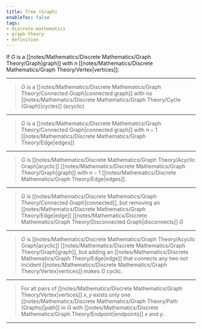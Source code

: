 ```yaml
---
title: Tree (Graph)
enableToc: false
tags: 
- discrete-mathematics
- graph-theory
- definition
---
```


If $G$ is a [[notes/Mathematics/Discrete Mathematics/Graph Theory/Graph|graph]] with $n$ [[notes/Mathematics/Discrete Mathematics/Graph Theory/Vertex|vertices]]:

-----

> $G$ is a [[notes/Mathematics/Discrete Mathematics/Graph Theory/Connected Graph|connected graph]] with no [[notes/Mathematics/Discrete Mathematics/Graph Theory/Cycle (Graph)|cycles]] (acyclic)

--------

> $G$ is a [[notes/Mathematics/Discrete Mathematics/Graph Theory/Connected Graph|connected graph]] with $n - 1$ [[notes/Mathematics/Discrete Mathematics/Graph Theory/Edge|edges]]

-------

> $G$ is [[notes/Mathematics/Discrete Mathematics/Graph Theory/Acyclic Graph|acyclic]] [[notes/Mathematics/Discrete Mathematics/Graph Theory/Graph|graph]] with $n - 1$ [[notes/Mathematics/Discrete Mathematics/Graph Theory/Edge|edges]].

------

> $G$ is [[notes/Mathematics/Discrete Mathematics/Graph Theory/Connected Graph|connected]], but removing an [[notes/Mathematics/Discrete Mathematics/Graph Theory/Edge|edge]] [[notes/Mathematics/Discrete Mathematics/Graph Theory/Disconnected Graph|disconnects]] $G$

--------

> $G$ is [[notes/Mathematics/Discrete Mathematics/Graph Theory/Acyclic Graph|acyclic]] [[notes/Mathematics/Discrete Mathematics/Graph Theory/Graph|graph]], but adding an [[notes/Mathematics/Discrete Mathematics/Graph Theory/Edge|edge]] that connects any two not incident [[notes/Mathematics/Discrete Mathematics/Graph Theory/Vertex|vertices]] makes $G$ cyclic.

---------

> For all pairs of [[notes/Mathematics/Discrete Mathematics/Graph Theory/Vertex|vertices]] $x, y$ exists only one [[notes/Mathematics/Discrete Mathematics/Graph Theory/Path (Graphs)|path]]  in $G$ with [[notes/Mathematics/Discrete Mathematics/Graph Theory/Endpoint|endpoints]] $x$ and $y$.

-------
